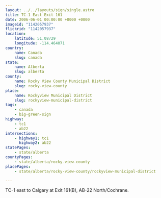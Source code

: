 ```yaml
---
layout: ../../layouts/sign/single.astro
title: TC-1 East Exit 161
date: 2006-06-01 00:00:00 +0000 +0000
imageid: "1142057937"
flickrid: "1142057937"
location:
    latitude: 51.08729
    longitude: -114.464071
country:
    name: Canada
    slug: canada
state:
    name: Alberta
    slug: alberta
county:
    name: Rocky View County Municipal District
    slug: rocky-view-county
place:
    name: Rockyview Municipal District
    slug: rockyview-municipal-district
tags:
    - canada
    - big-green-sign
highway:
    - tc1
    - ab22
intersections:
    - highway1: tc1
      highway2: ab22
statePages:
    - state/alberta
countyPages:
    - state/alberta/rocky-view-county
placePages:
    - state/alberta/rocky-view-county/rockyview-municipal-district

---
```

TC-1 east to Calgary at Exit 161(B), AB-22 North/Cochrane.